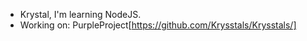 - Krystal, I'm learning NodeJS.
- Working on: PurpleProject[https://github.com/Krysstals/Krysstals/]
